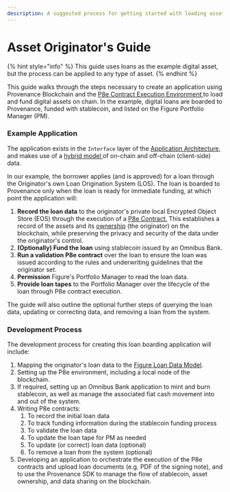 ```yaml
---
description: A suggested process for getting started with loading assets onto Provenance
---
```


# Asset Originator's Guide

{% hint style="info" %}
This guide uses loans as the example digital asset, but the process can be applied to any type of asset.
{% endhint %}

This guide walks through the steps necessary to create an application using Provenance Blockchain and the [P8e Contract Execution Environment ](../p8e/overview/)to load and fund digital assets on chain. In the example, digital loans are boarded to Provenance, funded with stablecoin, and listed on the Figure Portfolio Manager \(PM\).

### Example Application

The application exists in the `Interface` layer of the [Application Architecture](../blockchain/introduction/application-architecture.md), and makes use of a [hybrid model ](../blockchain/introduction/major-components.md)of on-chain and off-chain \(client-side\) data.

In our example, the borrower applies \(and is approved\) for a loan through the Originator's own Loan Origination System \(LOS\). The loan is boarded to Provenance only when the loan is ready for immediate funding, at which point the application will:

1. **Record the loan data** to the originator's private local Encrypted Object Store \(EOS\) through the execution of a [P8e Contract.](../p8e/overview/#p-8-e-client-side-contracts) This establishes a record of the assets and its [ownership](../modules/marker-module.md) \(the originator\) on the blockchain, while preserving the privacy and security of the data under the originator's control.
2. **\(Optionally\) Fund the loan** using stablecoin issued by an Omnibus Bank.
3. **Run a validation P8e contract** over the loan to ensure the loan was issued according to the rules and underwriting guidelines that the originator set.
4. **Permission** Figure's Portfolio Manager to read the loan data.
5. **Provide loan tapes** to the Portfolio Manager over the lifecycle of the loan through P8e contract execution.

The guide will also outline the optional further steps of querying the loan data, updating or correcting data, and removing a loan from the system.

### Development Process

The development process for creating this loan boarding application will include:

1. Mapping the originator's loan data to the [Figure Loan Data Model](assets.md).
2. Setting up the P8e environment, including a local node of the blockchain.
3. If required, setting up an Omnibus Bank application to mint and burn stablecoin, as well as manage the associated fiat cash movement into and out of the system.
4. Writing P8e contracts:
   1. To record the initial loan data
   2. To track funding information during the stablecoin funding process
   3. To validate the loan data
   4. To update the loan tape for PM as needed
   5. To update \(or correct\) loan data \(optional\)
   6. To remove a loan from the system \(optional\)
5. Developing an application to orchestrate the execution of the P8e contracts and upload loan documents \(e.g. PDF of the signing note\), and to use the Provenance SDK to manage the flow of stablecoin, asset ownership, and data sharing on the blockchain.







